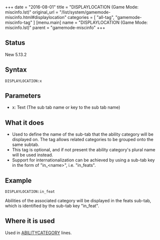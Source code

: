 +++
date = "2016-08-01"
title = "DISPLAYLOCATION (Game Mode: miscinfo.lst)"
original_url = "/list/system/gamemode-miscinfo.html#displaylocation"
categories = [ "all-tag", "gamemode-miscinfo-tag" ]
[menu.main]
    name = "DISPLAYLOCATION (Game Mode: miscinfo.lst)"
    parent = "gamemode-miscinfo"
+++

## Status

New 5.13.2

## Syntax

`DISPLAYLOCATION:x`

## Parameters

-   x: Text (The sub tab name or key to the sub
    tab name)



What it does
------------

-   Used to define the name of the sub-tab that the ability category
    will be displayed on. The tag allows related categories to be
    grouped onto the same subtab.
-   This tag is optional, and if not present the ability category's
    plural name will be used instead.
-   Support for internationalization can be achieved by using a sub-tab
    key in the form of "in\_&lt;name&gt;", i.e. "in\_feats".

Example
-------

`DISPLAYLOCATION:in_feat`

Abilities of the associated category will be displayed in the feats
sub-tab, which is identified by the sub-tab key "in\_feat".

Where it is used
----------------

Used in
[ABILITYCATEGORY](/list/system/gamemode-miscinfo/abilitycategory.html)
lines.

